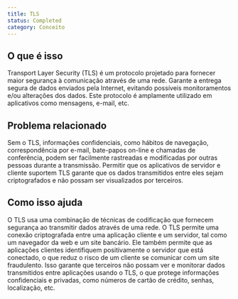 ```yaml
---
title: TLS
status: Completed
category: Conceito
---
```


## O que é isso

Transport Layer Security (TLS) é um protocolo projetado para fornecer maior segurança à comunicação através de uma rede. Garante a entrega segura de dados enviados pela Internet, evitando possíveis monitoramentos e/ou alterações dos dados. Este protocolo é amplamente utilizado em aplicativos como mensagens, e-mail, etc.

## Problema relacionado 

Sem o TLS, informações confidenciais, como hábitos de navegação, correspondência por e-mail, bate-papos on-line e chamadas de conferência, podem ser facilmente rastreadas e modificadas por outras pessoas durante a transmissão. Permitir que os aplicativos de servidor e cliente suportem TLS garante que os dados transmitidos entre eles sejam criptografados e não possam ser visualizados por terceiros.

## Como isso ajuda

O TLS usa uma combinação de técnicas de codificação que fornecem segurança ao transmitir dados através de uma rede. O TLS permite uma conexão criptografada entre uma aplicação cliente e um servidor, tal como um navegador da web e um site bancário. Ele também permite que as aplicações clientes identifiquem positivamente o servidor que está conectado, o que reduz o risco de um cliente se comunicar com um site fraudulento. Isso garante que terceiros não possam ver e monitorar dados transmitidos entre aplicações usando o TLS, o que protege informações confidenciais e privadas, como números de cartão de crédito, senhas, localização, etc.

